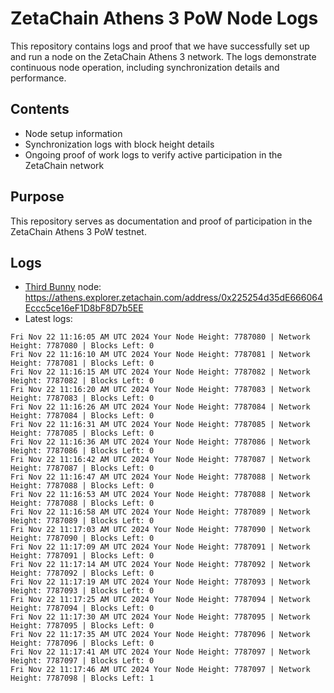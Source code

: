 # ZetaChain Athens 3 PoW Node Logs
This repository contains logs and proof that we have successfully set up and run a node on the ZetaChain Athens 3 network. The logs demonstrate continuous node operation, including synchronization details and performance.

## Contents
- Node setup information
- Synchronization logs with block height details
- Ongoing proof of work logs to verify active participation in the ZetaChain network

## Purpose
This repository serves as documentation and proof of participation in the ZetaChain Athens 3 PoW testnet.

## Logs

- [Third Bunny](https://thirdbunny.xyz/) node: https://athens.explorer.zetachain.com/address/0x225254d35dE666064Eccc5ce16eF1D8bF8D7b5EE
- Latest logs:
```
Fri Nov 22 11:16:05 AM UTC 2024 Your Node Height: 7787080 | Network Height: 7787080 | Blocks Left: 0
Fri Nov 22 11:16:10 AM UTC 2024 Your Node Height: 7787081 | Network Height: 7787081 | Blocks Left: 0
Fri Nov 22 11:16:15 AM UTC 2024 Your Node Height: 7787082 | Network Height: 7787082 | Blocks Left: 0
Fri Nov 22 11:16:20 AM UTC 2024 Your Node Height: 7787083 | Network Height: 7787083 | Blocks Left: 0
Fri Nov 22 11:16:26 AM UTC 2024 Your Node Height: 7787084 | Network Height: 7787084 | Blocks Left: 0
Fri Nov 22 11:16:31 AM UTC 2024 Your Node Height: 7787085 | Network Height: 7787085 | Blocks Left: 0
Fri Nov 22 11:16:36 AM UTC 2024 Your Node Height: 7787086 | Network Height: 7787086 | Blocks Left: 0
Fri Nov 22 11:16:42 AM UTC 2024 Your Node Height: 7787087 | Network Height: 7787087 | Blocks Left: 0
Fri Nov 22 11:16:47 AM UTC 2024 Your Node Height: 7787088 | Network Height: 7787088 | Blocks Left: 0
Fri Nov 22 11:16:53 AM UTC 2024 Your Node Height: 7787088 | Network Height: 7787088 | Blocks Left: 0
Fri Nov 22 11:16:58 AM UTC 2024 Your Node Height: 7787089 | Network Height: 7787089 | Blocks Left: 0
Fri Nov 22 11:17:03 AM UTC 2024 Your Node Height: 7787090 | Network Height: 7787090 | Blocks Left: 0
Fri Nov 22 11:17:09 AM UTC 2024 Your Node Height: 7787091 | Network Height: 7787091 | Blocks Left: 0
Fri Nov 22 11:17:14 AM UTC 2024 Your Node Height: 7787092 | Network Height: 7787092 | Blocks Left: 0
Fri Nov 22 11:17:19 AM UTC 2024 Your Node Height: 7787093 | Network Height: 7787093 | Blocks Left: 0
Fri Nov 22 11:17:25 AM UTC 2024 Your Node Height: 7787094 | Network Height: 7787094 | Blocks Left: 0
Fri Nov 22 11:17:30 AM UTC 2024 Your Node Height: 7787095 | Network Height: 7787095 | Blocks Left: 0
Fri Nov 22 11:17:35 AM UTC 2024 Your Node Height: 7787096 | Network Height: 7787096 | Blocks Left: 0
Fri Nov 22 11:17:41 AM UTC 2024 Your Node Height: 7787097 | Network Height: 7787097 | Blocks Left: 0
Fri Nov 22 11:17:46 AM UTC 2024 Your Node Height: 7787097 | Network Height: 7787098 | Blocks Left: 1
```
